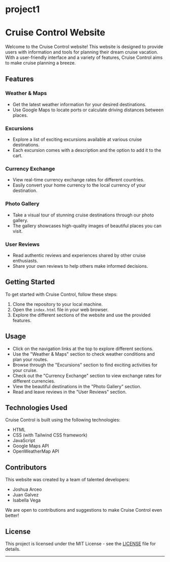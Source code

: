 # project1


# Cruise Control Website

Welcome to the Cruise Control website! This website is designed to provide users with information and tools for planning their dream cruise vacation. With a user-friendly interface and a variety of features, Cruise Control aims to make cruise planning a breeze.

## Features

### Weather & Maps
- Get the latest weather information for your desired destinations.
- Use Google Maps to locate ports or calculate driving distances between places.

### Excursions
- Explore a list of exciting excursions available at various cruise destinations.
- Each excursion comes with a description and the option to add it to the cart.

### Currency Exchange
- View real-time currency exchange rates for different countries.
- Easily convert your home currency to the local currency of your destination.

### Photo Gallery
- Take a visual tour of stunning cruise destinations through our photo gallery.
- The gallery showcases high-quality images of beautiful places you can visit.

### User Reviews
- Read authentic reviews and experiences shared by other cruise enthusiasts.
- Share your own reviews to help others make informed decisions.

## Getting Started

To get started with Cruise Control, follow these steps:

1. Clone the repository to your local machine.
2. Open the `index.html` file in your web browser.
3. Explore the different sections of the website and use the provided features.

## Usage

- Click on the navigation links at the top to explore different sections.
- Use the "Weather & Maps" section to check weather conditions and plan your routes.
- Browse through the "Excursions" section to find exciting activities for your cruise.
- Check out the "Currency Exchange" section to view exchange rates for different currencies.
- View the beautiful destinations in the "Photo Gallery" section.
- Read and leave reviews in the "User Reviews" section.

## Technologies Used

Cruise Control is built using the following technologies:

- HTML
- CSS (with Tailwind CSS framework)
- JavaScript
- Google Maps API
- OpenWeatherMap API

## Contributors

This website was created by a team of talented developers:

- Joshua Arceo
- Juan Galvez
- Isabella Vega

We are open to contributions and suggestions to make Cruise Control even better!

## License

This project is licensed under the MIT License - see the [LICENSE](LICENSE) file for details.

---

